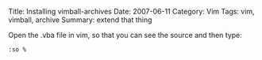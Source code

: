 Title: Installing vimball-archives
Date: 2007-06-11
Category: Vim
Tags: vim, vimball, archive
Summary: extend that thing

Open the .vba file in vim, so that you can see the source and then type:

`:so %`

